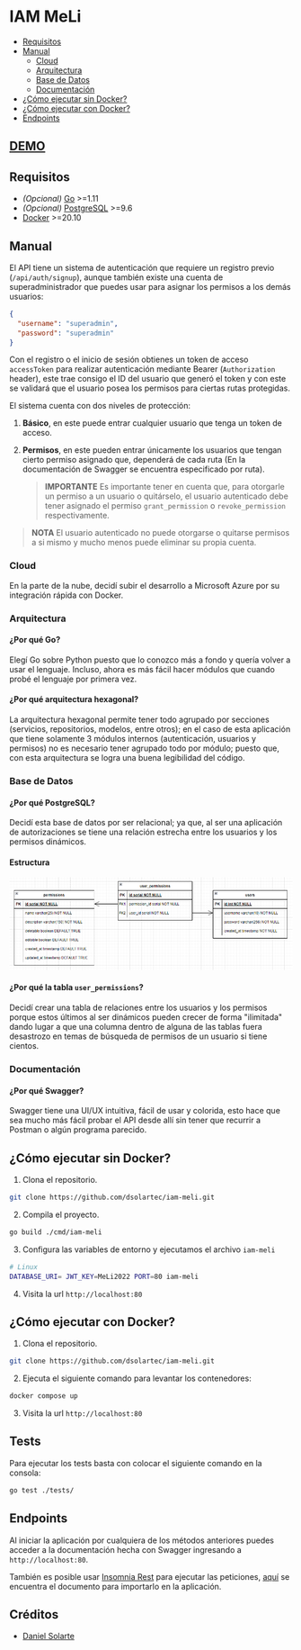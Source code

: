 # IAM MeLi

- [Requisitos](#requisitos)
- [Manual](#manual)
  - [Cloud](#cloud)
  - [Arquitectura](#arquitectura)
  - [Base de Datos](#base-de-datos)
  - [Documentación](#documentación)
- [¿Cómo ejecutar sin Docker?](#¿cómo-ejecutar-sin-docker)
- [¿Cómo ejecutar con Docker?](#¿cómo-ejecutar-con-docker)
- [Endpoints](#endpoints)

## [DEMO](http://iam-meli.danielsolarte.co/)

## Requisitos

- *(Opcional)* [Go](https://golang.org/dl/) >=1.11
- *(Opcional)* [PostgreSQL](https://www.postgresql.org/download/) >=9.6
- [Docker](https://www.docker.com/get-started/) >=20.10

## Manual

El API tiene un sistema de autenticación que requiere un registro previo (`/api/auth/signup`), aunque también existe una cuenta de superadministrador que puedes usar para asignar los permisos a los demás usuarios:

```json
{
  "username": "superadmin",
  "password": "superadmin"
}
```

Con el registro o el inicio de sesión obtienes un token de acceso `accessToken` para realizar autenticación mediante Bearer (`Authorization` header), este trae consigo el ID del usuario que generó el token y con este se validará que el usuario posea los permisos para ciertas rutas protegidas.

El sistema cuenta con dos niveles de protección:

1. **Básico**, en este puede entrar cualquier usuario que tenga un token de acceso.

2. **Permisos**, en este pueden entrar únicamente los usuarios que tengan cierto permiso asignado que, dependerá de cada ruta (En la documentación de Swagger se encuentra especificado por ruta).

    > **IMPORTANTE** Es importante tener en cuenta que, para otorgarle un permiso a un usuario o quitárselo, el usuario autenticado debe tener asignado el permiso `grant_permission` o `revoke_permission` respectivamente.

> **NOTA** El usuario autenticado no puede otorgarse o quitarse permisos a si mismo y mucho menos puede eliminar su propia cuenta.

### Cloud

En la parte de la nube, decidí subir el desarrollo a Microsoft Azure por su integración rápida con Docker.

### Arquitectura

#### ¿Por qué Go?

Elegí Go sobre Python puesto que lo conozco más a fondo y quería volver a usar el lenguaje. Incluso, ahora es más fácil hacer módulos que cuando probé el lenguaje por primera vez.

#### ¿Por qué arquitectura hexagonal?

La arquitectura hexagonal permite tener todo agrupado por secciones (servicios, repositorios, modelos, entre otros); en el caso de esta aplicación que tiene solamente 3 módulos internos (autenticación, usuarios y permisos) no es necesario tener agrupado todo por módulo; puesto que, con esta arquitectura se logra una buena legibilidad del código.

### Base de Datos

#### ¿Por qué PostgreSQL?

Decidí esta base de datos por ser relacional; ya que, al ser una aplicación de autorizaciones se tiene una relación estrecha entre los usuarios y los permisos dinámicos.

#### Estructura

![Estructura de las tablas](./docs/database_tables_diagram.png)

#### ¿Por qué la tabla `user_permissions`?

Decidí crear una tabla de relaciones entre los usuarios y los permisos porque estos últimos al ser dinámicos pueden crecer de forma "ilimitada" dando lugar a que una columna dentro de alguna de las tablas fuera desastrozo en temas de búsqueda de permisos de un usuario si tiene cientos.

### Documentación

#### ¿Por qué Swagger?

Swagger tiene una UI/UX intuitiva, fácil de usar y colorida, esto hace que sea mucho más fácil probar el API desde allí sin tener que recurrir a Postman o algún programa parecido.

## ¿Cómo ejecutar sin Docker?

1. Clona el repositorio.

```sh
git clone https://github.com/dsolartec/iam-meli.git
```

2. Compila el proyecto.

```sh
go build ./cmd/iam-meli
```

3. Configura las variables de entorno y ejecutamos el archivo `iam-meli`

```sh
# Linux
DATABASE_URI= JWT_KEY=MeLi2022 PORT=80 iam-meli
```

4. Visita la url `http://localhost:80`

## ¿Cómo ejecutar con Docker?

1. Clona el repositorio.

```sh
git clone https://github.com/dsolartec/iam-meli.git
```

2. Ejecuta el siguiente comando para levantar los contenedores:

```sh
docker compose up
```

3. Visita la url `http://localhost:80`

## Tests

Para ejecutar los tests basta con colocar el siguiente comando en la consola:

```sh
go test ./tests/
```

## Endpoints

Al iniciar la aplicación por cualquiera de los métodos anteriores puedes acceder a la documentación hecha con Swagger ingresando a `http://localhost:80`.

También es posible usar [Insomnia Rest](https://insomnia.rest/download) para ejecutar las peticiones, [aquí](./iam_meli_insomnia.json) se encuentra el documento para importarlo en la aplicación.

## Créditos

- [Daniel Solarte](https://www.danielsolarte.co)
